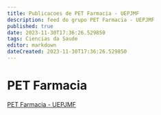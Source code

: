 ```yaml
---
title: Publicacoes de PET Farmacia - UEPJMF
description: feed do grupo PET Farmacia - UEPJMF
published: true
date: 2023-11-30T17:36:26.529850
tags: Ciencias da Saude
editor: markdown
dateCreated: 2023-11-30T17:36:26.529850
---
```


# PET Farmacia
[PET Farmacia - UEPJMF](/grupo/215PETFarmaciaUEPJMF.md)